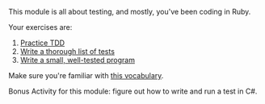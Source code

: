 This module is all about testing, and mostly, you've been coding in Ruby.

Your exercises are:
1. [Practice TDD](Exercise%20One.md)
1. [Write a thorough list of tests](Exercise%20Two.md)
1. [Write a small, well-tested program](Exercise%20Three.md)

Make sure you're familiar with [this vocabulary](Vocabulary.md).

Bonus Activity for this module: figure out how to write and run a test in C#.
